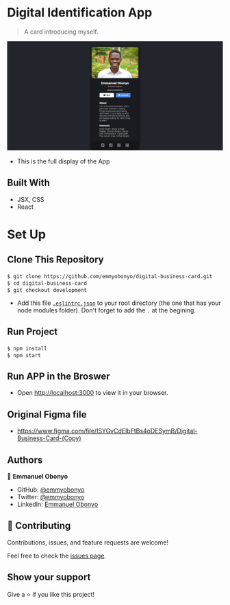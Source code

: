 # Digital Identification App

> A card introducing myself.

![Home Page](./public/completed.png)

- This is the full display of the App

## Built With

- JSX, CSS
- React

# Set Up
## Clone This Repository
```
$ git clone https://github.com/emmyobonyo/digital-business-card.git
$ cd digital-business-card
$ git checkout development
```
- Add this file [`.eslintrc.json`](https://github.com/microverseinc/linters-config/blob/master/react-redux/.eslintrc.json) to your root directory (the one that has your node modules folder). Don't forget to add the `.` at the begining.

## Run Project
```
$ npm install
$ npm start
```

## Run APP in the Broswer
- Open [http://localhost:3000](http://localhost:3000) to view it in your browser.

## Original Figma file
- https://www.figma.com/file/ISYGvCdElbFtBs4oDESymB/Digital-Business-Card-(Copy)

## Authors
👤 **Emmanuel Obonyo**

- GitHub: [@emmyobonyo](https://github.com/emmyobonyo)
- Twitter: [@emmyobonyo](https://twitter.com/emmyobonyo)
- LinkedIn: [Emmanuel Obonyo](https://www.linkedin.com/in/emmanuel-obonyo-3728a2200/)
## 🤝 Contributing

Contributions, issues, and feature requests are welcome!

Feel free to check the [issues page](https://github.com/emmyobonyo/digital-business-card/issues).

## Show your support

Give a ⭐️ if you like this project!
